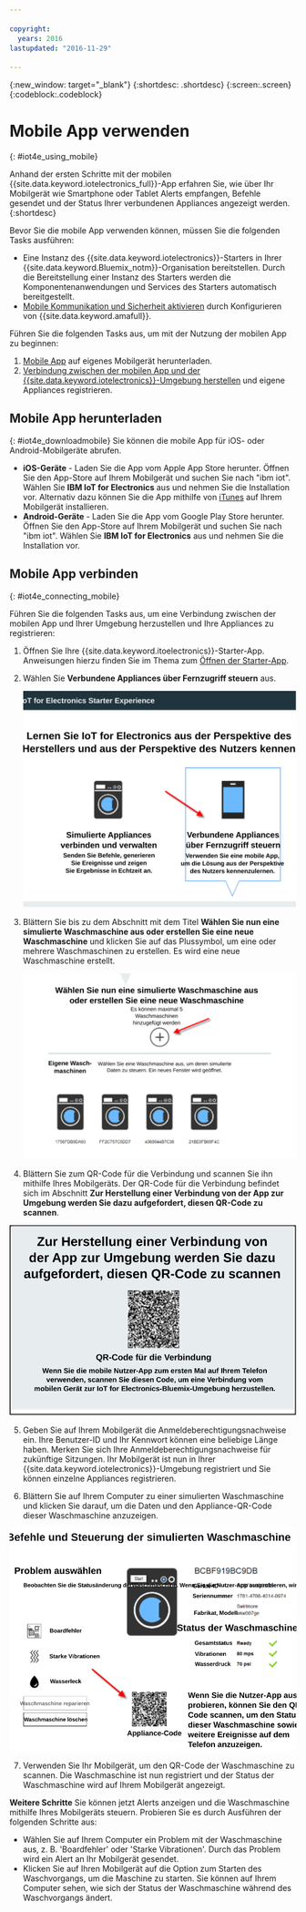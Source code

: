```yaml
---

copyright:
  years: 2016
lastupdated: "2016-11-29"

---
```



<!-- Common attributes used in the template are defined as follows: -->
{:new_window: target="\_blank"}
{:shortdesc: .shortdesc}
{:screen:.screen}
{:codeblock:.codeblock}

# Mobile App verwenden
{: #iot4e_using_mobile}

Anhand der ersten Schritte mit der mobilen {{site.data.keyword.iotelectronics_full}}-App erfahren Sie, wie über Ihr Mobilgerät wie Smartphone oder Tablet Alerts empfangen, Befehle gesendet und der Status Ihrer verbundenen Appliances angezeigt werden.
{:shortdesc}

Bevor Sie die mobile App verwenden können, müssen Sie die folgenden Tasks ausführen:
  - Eine Instanz des {{site.data.keyword.iotelectronics}}-Starters in Ihrer {{site.data.keyword.Bluemix_notm}}-Organisation bereitstellen. Durch die Bereitstellung einer Instanz des Starters werden die Komponentenanwendungen und Services des Starters automatisch bereitgestellt.
  - [Mobile Kommunikation und Sicherheit aktivieren](iotelectronics_config_mca.html) durch Konfigurieren von {{site.data.keyword.amafull}}.

Führen Sie die folgenden Tasks aus, um mit der Nutzung der mobilen App zu beginnen:
1. [Mobile App](#iot4e_downloadmobile) auf eigenes Mobilgerät herunterladen.
2. [Verbindung zwischen der mobilen App und der {{site.data.keyword.iotelectronics}}-Umgebung herstellen](#iot4e_connecting_mobile) und eigene Appliances registrieren.


## Mobile App herunterladen
{: #iot4e_downloadmobile}
Sie können die mobile App für iOS- oder Android-Mobilgeräte abrufen.
- **iOS-Geräte** - Laden Sie die App vom Apple App Store herunter.  Öffnen Sie den App-Store auf Ihrem Mobilgerät und suchen Sie nach "ibm iot". Wählen Sie **IBM IoT for Electronics** aus und nehmen Sie die Installation vor.  Alternativ dazu können Sie die App mithilfe von [iTunes](https://itunes.apple.com/de/app/ibm-iot-for-electronics/id1103404928?ls=1&mt=8) auf Ihrem Mobilgerät installieren.
- **Android-Geräte** - Laden Sie die App vom Google Play Store herunter. Öffnen Sie den App-Store auf Ihrem Mobilgerät und suchen Sie nach "ibm iot". Wählen Sie **IBM IoT for Electronics** aus und nehmen Sie die Installation vor.

## Mobile App verbinden
{: #iot4e_connecting_mobile}

Führen Sie die folgenden Tasks aus, um eine Verbindung zwischen der mobilen App und Ihrer Umgebung herzustellen und Ihre Appliances zu registrieren:

1. Öffnen Sie Ihre {{site.data.keyword.itoelectronics}}-Starter-App. Anweisungen hierzu finden Sie im Thema zum [Öffnen der Starter-App](iot4ecreatingappliances.html#iot4e_openAppMain).

2. Wählen Sie **Verbundene Appliances über Fernzugriff steuern** aus.

    ![{{site.data.keyword.iotelectronics}} Starter Experience](images/IoT4E_remotely_option.svg "{{site.data.keyword.iotelectronics}} Starter Experience")

3. Blättern Sie bis zu dem Abschnitt mit dem Titel **Wählen Sie nun eine simulierte Waschmaschine aus oder erstellen Sie eine neue Waschmaschine** und klicken Sie auf das Plussymbol, um eine oder mehrere Waschmaschinen zu erstellen. Es wird eine neue Waschmaschine erstellt.

    ![Waschmaschine hinzufügen](images/IoT4E_add_washer.svg "Waschmaschine hinzufügen")

4.	Blättern Sie zum QR-Code für die Verbindung und scannen Sie ihn mithilfe Ihres Mobilgeräts. Der QR-Code für die Verbindung befindet sich im Abschnitt **Zur Herstellung einer Verbindung von der App zur Umgebung werden Sie dazu aufgefordert, diesen QR-Code zu scannen**.

  ![QR-Code für die Verbindung.](images/iot4e_mobile_connect_QR.svg "{{site.data.keyword.iotelectronics}} - QR-Code für die Verbindung")

5. Geben Sie auf Ihrem Mobilgerät die Anmeldeberechtigungsnachweise ein. Ihre Benutzer-ID und Ihr Kennwort können eine beliebige Länge haben. Merken Sie sich Ihre Anmeldeberechtigungsnachweise für zukünftige Sitzungen. Ihr Mobilgerät ist nun in Ihrer {{site.data.keyword.iotelectronics}}-Umgebung registriert und Sie können einzelne Appliances registrieren.

6. Blättern Sie auf Ihrem Computer zu einer simulierten Waschmaschine und klicken Sie darauf, um die Daten und den Appliance-QR-Code dieser Waschmaschine anzuzeigen.

  ![Wählen Sie eine Waschmaschine aus.](images/IoT4E_mobile_washer_QR.svg "Waschmaschine auswählen.")

7.	Verwenden Sie Ihr Mobilgerät, um den QR-Code der Waschmaschine zu scannen. Die Waschmaschine ist nun registriert und der Status der Waschmaschine wird auf Ihrem Mobilgerät angezeigt.

**Weitere Schritte**
Sie können jetzt Alerts anzeigen und die Waschmaschine mithilfe Ihres Mobilgeräts steuern. Probieren Sie es durch Ausführen der folgenden Schritte aus:
  - Wählen Sie auf Ihrem Computer ein Problem mit der Waschmaschine aus, z. B. 'Boardfehler' oder 'Starke Vibrationen'. Durch das Problem wird ein Alert an Ihr Mobilgerät gesendet.
  - Klicken Sie auf Ihren Mobilgerät auf die Option zum Starten des Waschvorgangs, um die Maschine zu starten. Sie können auf Ihrem Computer sehen, wie sich der Status der Waschmaschine während des Waschvorgangs ändert.
